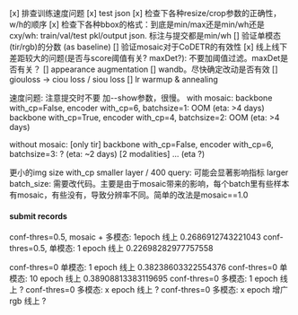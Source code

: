 [x] 排查训练速度问题
[x] test json
[x] 检查下各种resize/crop参数的正确性，w/h的顺序
[x] 检查下各种bbox的格式：到底是min/max还是min/wh还是cxy/wh: train/val/test pkl/output json.
    标注与提交都是min/wh
[] 验证单模态(tir/rgb)的分数 (as baseline)
[] 验证mosaic对于CoDETR的有效性
[x] 线上线下差距较大的问题(是否与score阈值有关? maxDet?): 不要加阈值过滤。maxDet是否有关？
[] appearance augmentation
[] wandb。尽快确定改动是否有效
[] giouloss -> ciou loss / siou loss
[] lr warmup & annealing


速度问题:
注意提交时不要 加--show参数，很慢。
with mosaic:
    backbone with_cp=False, encoder with_cp=6, batchsize=1: OOM (eta: >4 days)
    backbone with_cp=True, encoder with_cp=4,  batchsize=2: OOM (eta: >4 days)

without mosaic:
    [only tir] backbone with_cp=False, encoder with_cp=6, batchsize=3: ? (eta: ~2 days)
    [2 modalities] ... (eta ?)


更小的img size
with_cp
smaller layer / 400 query: 可能会显著影响指标
larger batch_size: 需要改代码。主要是由于mosaic带来的影响，每个batch里有些样本有mosaic，有些没有，导致分辨率不同。简单的改法是mosaic==1.0

#### submit records

conf-thres=0.5, mosaic + 多模态: 1epoch     线上 0.2686912743221043
conf-thres=0.5, 单模态: 1 epoch             线上 0.22698282977757558

conf-thres=0    单模态: 1 epoch             线上 0.38238603322554376
conf-thres=0    单模态: 10 epoch            线上 0.38908813383119695
conf-thres=0    多模态: 1 epoch             线上 ?
conf-thres=0    多模态: x epoch             线上 ?
conf-thres=0    多模态: x epoch 增广rgb            线上 ?


